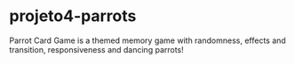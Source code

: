 # projeto4-parrots
Parrot Card Game is a themed memory game with randomness, effects and transition, responsiveness and dancing parrots!
